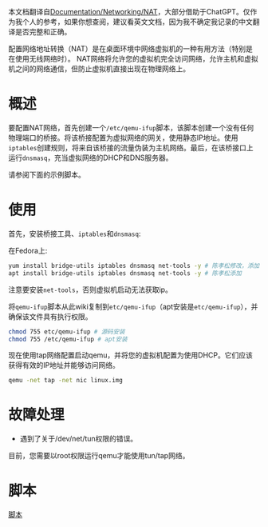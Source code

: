 本文档翻译自[Documentation/Networking/NAT](https://wiki.qemu.org/Documentation/Networking/NAT)，大部分借助于ChatGPT。仅作为我个人的参考，如果你想查阅，建议看英文文档，因为我不确定我记录的中文翻译是否完整和正确。

配置网络地址转换（NAT）是在桌面环境中网络虚拟机的一种有用方法（特别是在使用无线网络时）。 NAT网络将允许您的虚拟机完全访问网络，允许主机和虚拟机之间的网络通信，但防止虚拟机直接出现在物理网络上。

# 概述

要配置NAT网络，首先创建一个`/etc/qemu-ifup`脚本，该脚本创建一个没有任何物理端口的桥接。将该桥接配置为虚拟网络的网关，使用静态IP地址。使用`iptables`创建规则，将来自该桥接的流量伪装为主机网络。最后，在该桥接口上运行`dnsmasq`，充当虚拟网络的DHCP和DNS服务器。

请参阅下面的示例脚本。

# 使用

首先，安装桥接工具、`iptables`和`dnsmasq`:

在Fedora上:
```sh
yum install bridge-utils iptables dnsmasq net-tools -y # 陈孝松修改，添加net-tools
apt install bridge-utils iptables dnsmasq net-tools -y # 陈孝松添加
```

注意要安装`net-tools`，否则虚拟机启动无法获取ip。

将`qemu-ifup`脚本从此wiki复制到`etc/qemu-ifup`（apt安装是`etc/qemu-ifup`），并确保该文件具有执行权限。
```sh
chmod 755 etc/qemu-ifup # 源码安装
chmod 755 /etc/qemu-ifup # apt安装
```

现在使用tap网络配置启动qemu，并将您的虚拟机配置为使用DHCP。它们应该获得有效的IP地址并能够访问网络。
```sh
qemu -net tap -net nic linux.img
```

# 故障处理

- 遇到了关于/dev/net/tun权限的错误。

目前，您需要以root权限运行qemu才能使用tun/tap网络。

# 脚本

[脚本](https://wiki.qemu.org/Documentation/Networking/NAT#Script)